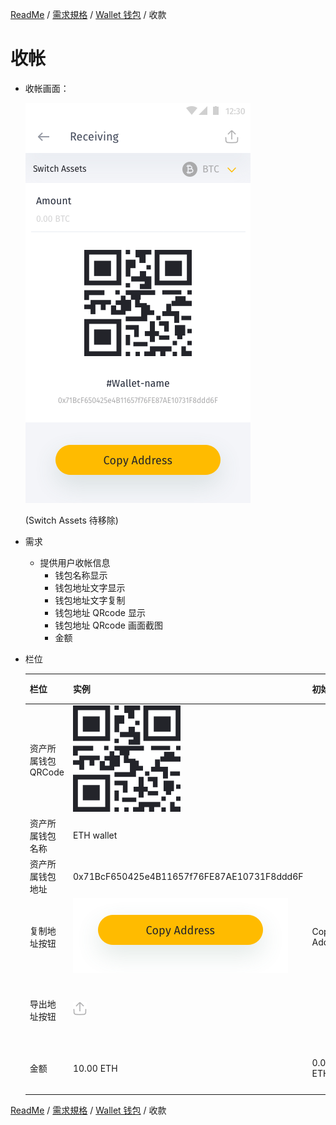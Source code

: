 [ReadMe](../README.md) / [需求規格](../requirements.md) / [Wallet 钱包](wallet.md) / 收款

# <a name="receive">收帐</a>

* 收帐画面：

	![收款 Screenshot](../assets/cryptocoin-receive.png)
	
	(Switch Assets 待移除)

* 需求
	* 提供用户收帐信息
		* 钱包名称显示
		* 钱包地址文字显示
		* 钱包地址文字复制
		* 钱包地址 QRcode 显示
		* 钱包地址 QRcode 画面截图
		* 金额

* 栏位

	栏位 | 实例 | 初始值 | 类型 | 规则与描述
	------------- | ------------- | ------------- | ------------- | -------------
	资产所属钱包 QRCode | ![qrcode](../assets/wallet-qrcode.png) |  |  | 
	资产所属钱包名称 | ETH wallet |  | 字元 | 
	资产所属钱包地址 | 0x71BcF650425e4B11657f76FE87AE10731F8ddd6F |  | 字元 | 
	复制地址按钮 | ![qrcode](../assets/btn-copy-address.png) | Copy Address | 文字按钮 | 点击复制地址文字 
	导出地址按钮 | ![qrcode](../assets/icon-upload.png) |  | 按钮 | 点击导出截图，支持其他应用 
	金额 | 10.00 ETH | 0.00 ETH | | 填写完毕后重新生成 QRcode
	
[ReadMe](../README.md) / [需求規格](../requirements.md) / [Wallet 钱包](wallet.md) / 收款